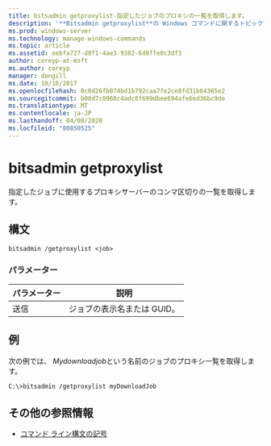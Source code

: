 ```yaml
---
title: bitsadmin getproxylist-指定したジョブのプロキシの一覧を取得します。
description: '**Bitsadmin getproxylist**の Windows コマンドに関するトピックでは、指定されたジョブのプロキシ一覧を取得します。'
ms.prod: windows-server
ms.technology: manage-windows-commands
ms.topic: article
ms.assetid: eebfa727-d8f1-4ae3-9382-6d8ffe8c3df3
author: coreyp-at-msft
ms.author: coreyp
manager: dongill
ms.date: 10/16/2017
ms.openlocfilehash: 0c0d26fb074bd1b792caa7fe2ce8fd31b64365e2
ms.sourcegitcommit: b00d7c8968c4adc8f699dbee694afe6ed36bc9de
ms.translationtype: MT
ms.contentlocale: ja-JP
ms.lasthandoff: 04/08/2020
ms.locfileid: "80850525"
---
```

# <a name="bitsadmin-getproxylist"></a>bitsadmin getproxylist

指定したジョブに使用するプロキシサーバーのコンマ区切りの一覧を取得します。

## <a name="syntax"></a>構文

```
bitsadmin /getproxylist <job>
```

### <a name="parameters"></a>パラメーター

| パラメーター | 説明 |
| -------------- | -------------- |
| 送信 | ジョブの表示名または GUID。 |

## <a name="examples"></a><a name=BKMK_examples></a>例

次の例では、 *Mydownloadjob*という名前のジョブのプロキシ一覧を取得します。

```
C:\>bitsadmin /getproxylist myDownloadJob
```

## <a name="additional-references"></a>その他の参照情報

- [コマンド ライン構文の記号](command-line-syntax-key.md)